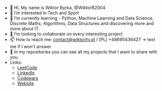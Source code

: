 - 👋 Hi, My name is Wiktor Byrka, @WiktorB2004
- 👀 I’m interested in Tech and Sport 
- 🌱 I’m currently learning - Python, Machine Learning and Data Science, Discrete Maths, Algorithms, Data Structures and discovering more and more about IT.
- 💞️ I’m looking to collaborate on every interesting project
- 📫 How to reach me: contact@wiktority.pl / [PL] +48695436427 -> text me if I won't answer
- 📁 In my repositories you can see all my projects that I want to share with you.
- Links:
  - [LeetCode](https://leetcode.com/WiktorB2004/)
  - [LinkedIn](https://www.linkedin.com/in/wiktor-byrka-b30576204/)
  - [Codewars](https://www.codewars.com/users/WiktorB2004)
  - [Website](https://wiktority.pl)

<!---
WiktorB2004/WiktorB2004 is a ✨ special ✨ repository because its `README.md` (this file) appears on your GitHub profile.
You can click the Preview link to take a look at your changes.
--->
